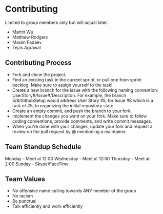 # Contributing


Limited to group members only but will adjust later.
* Martin Wu
* Matthew Rodgers
* Maxim Fadeev
* Tejas Agrawal




## Contributing Process
 - Fork and clone the project.
 - Find an existing task in the current sprint, or pull one from sprint backlog. Make sure to assign yourself to the task!
 - Create a new branch for the issue with the following naming convention: UserStory#/Issue#/Description. For example, the branch 5/8/GithubSetup would address User Story #5, for Issue #8 which is a task of #5, to organizing the initial repository state.
 - Create an empty commit, and push the branch to your fork.
 - Implement the changes you want on your fork. Make sure to follow coding conventions, provide comments, and write commit messages.
 - When you're done with your changes, update your fork and request a review on the pull request by @ mentioning a maintainer.
 
 


## Team Standup Schedule
Monday - Meet at 12:00
Wednesday - Meet at 12:00
Thursday - Meet at 2:00
Sunday - Skype/FaceTime


## Team Values
  * No offensive name calling towards ANY member of the group
  * No racism
  * Be punctual 
  * Talk efficiently and work efficiently 

